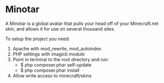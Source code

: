 Minotar
=======

A Minotar is a global avatar that pulls your head off of your Minecraft.net skin, and allows it for use on several thousand sites. 

To setup the project you need:

1. Apache with mod_rewrite, mod_autoindex
2. PHP settings with imagick module
3. Point in terminal to the root directory and run:
    - $ php composer.phar self-update
    - $ php composer.phar install
4. Allow write access to minecraft/skins

